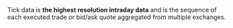 Tick data is **the highest resolution intraday data** and is the sequence of each executed trade or bid/ask quote aggregated from multiple exchanges.
